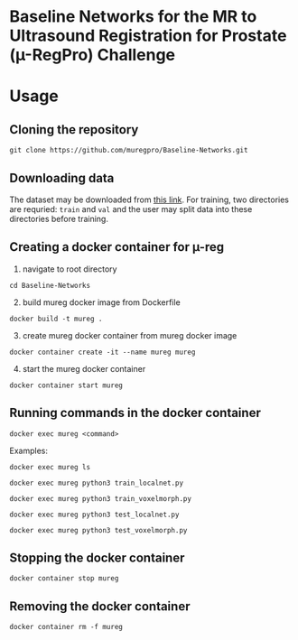 # Baseline Networks for the MR to Ultrasound Registration for Prostate (µ-RegPro) Challenge

# Usage

## Cloning the repository
```
git clone https://github.com/muregpro/Baseline-Networks.git
```

## Downloading data

The dataset may be downloaded from [this link](https://doi.org/10.5281/zenodo.7870104). For training, two directories are requried: `train` and `val` and the user may split data into these directories before training.

## Creating a docker container for µ-reg

1) navigate to root directory
  ```
  cd Baseline-Networks
  ```

2) build mureg docker image from Dockerfile
```
docker build -t mureg .
```

3) create mureg docker container from mureg docker image
```
docker container create -it --name mureg mureg
```

4) start the mureg docker container
```
docker container start mureg
```


## Running commands in the docker container

```
docker exec mureg <command>
```
Examples:
```
docker exec mureg ls
```
```
docker exec mureg python3 train_localnet.py
```
```
docker exec mureg python3 train_voxelmorph.py
```
```
docker exec mureg python3 test_localnet.py
```
```
docker exec mureg python3 test_voxelmorph.py
```


## Stopping the docker container

```
docker container stop mureg
```

## Removing the docker container
```
docker container rm -f mureg
```

